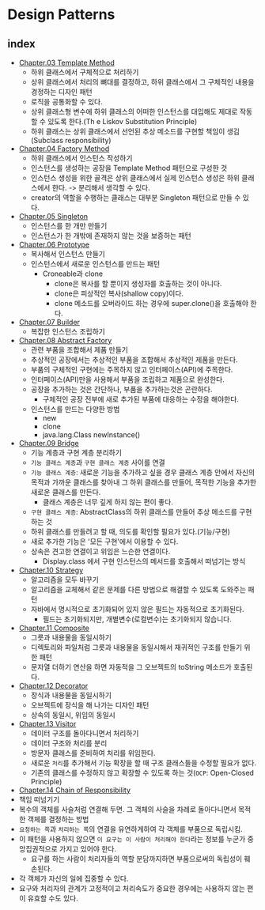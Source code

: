 # Design Patterns

## index

- [Chapter.03 Template Method](./src/ch_03_template_method/Main.java)
  - 하위 클래스에서 구체적으로 처리하기
  - 상위 클래스에서 처리의 뼈대를 결정하고, 하위 클래스에서 그 구체적인 내용을 경정하는 디자인 패턴
  - 로직을 공통화할 수 있다.
  - 상위 클래스형 변수에 하위 클래스의 어떠한 인스턴스를 대입해도 제대로 작동할 수 있도록 한다.(Th
  e Liskov Substitution Principle)
  - 하위 클래스는 상위 클래스에서 선언된 추상 메소드를 구현할 책임이 생김(Subclass responsibility)
- [Chapter.04 Factory Method](./src/ch_04_factory_method/Main.java)
  - 하위 클래스에서 인스턴스 작성하기 
  - 인스턴스를 생성하는 공장을 Template Method 패턴으로 구성한 것
  - 인스턴스 생성을 위한 골격은 상위 클래스에서 실제 인스턴스 생성은 하위 클래스에서 한다. -> 분리해서 생각할 수 있다.
  - creator의 역할을 수행하는 클래스는 대부분 Singleton 패턴으로 만들 수 있다.
- [Chapter.05 Singleton](./src/ch_05_singleton/Main.java)
  - 인스턴스를 한 개만 만들기
  - 인스턴스가 한 개밖에 존재하지 않는 것을 보증하는 패턴
- [Chapter.06 Prototype](./src/ch_06_prototype/Main.java)
  - 복사해서 인스턴스 만들기
  - 인스턴스에서 새로운 인스턴스를 만드는 패턴
    - Croneable과 clone
      - clone은 복사를 할 뿐이지 생성자를 호출하는 것이 아니다.
      - clone은 피상적인 복사(shallow copy)이다.
      - clone 메소드를 오버라이드 하는 경우에 super.clone()을 호출해야 한다.
- [Chapter.07 Builder](./src/ch_07_builder/Main.java)
  - 복잡한 인스턴스 조립하기
- [Chapter.08 Abstract Factory](./src/ch_08_abstract_factory/Main.java) 
  - 관련 부품을 조합해서 제품 만들기
  - 추상적인 공장에서는 추상적인 부품을 조합해서 추상적인 제품을 만든다.
  - 부품의 구체적인 구현에는 주목하지 않고 인터페이스(API)에 주목한다.
  - 인터페이스(API)만을 사용해서 부품을 조립하고 제품으로 완성한다.
  - 공장을 추가하는 것은 간단하나, 부품을 추가하는것은 곤란하다.
    - 구체적인 공장 전부에 새로 추가된 부품에 대응하는 수정을 해야한다.
  - 인스턴스를 만드는 다양한 방법
    - new
    - clone
    - java.lang.Class newInstance()
- [Chapter.09 Bridge](./src/ch_09_bridge/Main.java)
  - 기능 계층과 구현 계층 분리하기
  - `기능 클래스 계층`과 `구현 클래스 계층` 사이를 연결
  - `기능 클래스 계층`: 새로운 기능을 추가하고 싶을 경우 클래스 계층 안에서 자신의 목적과 가까운 클래스를 찾아내 그 하위 클래스를 만들어, 목적한 기능을 추가한 새로운 클래스를 만든다.
    - 클래스 계층은 너무 깊게 하지 않는 편이 좋다.
  - `구현 클래스 계층`: AbstractClass의 하위 클래스를 만들어 추상 메소드를 구현하는 것
  - 하위 클래스를 만들려고 할 때, 의도를 확인할 필요가 있다.(기능/구현)
  - 새로 추가한 기능은 '모든 구현'에서 이용할 수 있다.
  - 상속은 견고한 연결이고 위임은 느슨한 연결이다.
    - Display.class 에서 구현 인스턴스의 메서드를 호출해서 떠넘기는 방식
- [Chapter.10 Strategy](./src/ch_10_strategy/Main.java)
  - 알고리즘을 모두 바꾸기
  - 알고리즘을 교체해서 같은 문제를 다른 방법으로 해결할 수 있도록 도와주는 패턴
  - 자바에서 명시적으로 초기화되어 있지 않은 필드는 자동적으로 초기화된다.
    - 필드는 초기화되지만, 개별변수(로컬변수)는 초기화되지 않습니다.
- [Chapter.11 Composite](./src/ch_11_composite/Main.java)
  - 그릇과 내용물을 동일시하기
  - 디렉토리와 파일처럼 그릇과 내용물을 동일시해서 재귀적인 구조를 만들기 위한 패턴
  - 문자열 더하기 연산을 하면 자동적을 그 오브젝트의 toString 메소드가 호출된다.
- [Chapter.12 Decorator](./src/ch_12_decorator/Main.java)
  - 장식과 내용물을 동일시하기
  - 오브젝트에 장식을 해 나가는 디자인 패턴
  - 상속의 동일시, 위임의 동일시
- [Chapter.13 Visitor](./src/ch_13_visitor/Main.java)
  - 데이터 구조를 돌아다니면서 처리하기
  - 데이터 구조와 처리를 분리
  - 방문자 클래스를 준비하여 처리를 위임한다.
  - 새로운 `처리`를 추가해서 기능 확장을 할 때 구조 클래스들을 수정할 필요가 없다.
  - 기존의 클래스를 수정하지 않고 확장할 수 있도록 하는 것(`OCP`: Open-Closed Principle)
 - [Chapter.14 Chain of Responsibility](./src/ch_14_chain_of_responsibility/Main.java)
  - 책임 떠넘기기
  - 복수의 객체를 사슬처럼 연결해 두면. 그 객체의 사슬을 차례로 돌아다니면서 목적한 객체를 결정하는 방법
  - `요청하는 쪽`과 `처리하는 쪽`의 연결을 유연하게하여 각 객체를 부품으로 독립시킴.
  - 이 패턴을 사용하지 않으면 `이 요구는 이 사람이 처리해야 한다`라는 정보를 누군가 중앙집권적으로 가지고 있어야 한다.
    - 요구를 하는 사람이 처리자들의 역할 분담까지하면 부품으로써의 독립성이 훼손된다.
  - 각 객체가 자신의 일에 집중할 수 있다.
  - 요구와 처리자의 관계가 고정적이고 처리속도가 중요한 경우에는 사용하지 않는 편이 유효할 수도 있다.